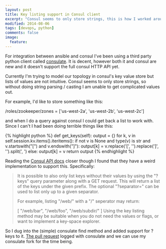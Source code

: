 ```yaml
---
layout: post
title: Key listing support in Consul client
excerpt: "Consul seems to only store strings, this is how I worked around it."
modified: 2014-08-06
tags: [devops, python]
comments: false
image:
  feature:
---
```


For integration between ansible and consul I've been using a third party python client called [consulate](https://github.com/gmr/consulate). It is decent, however both it and consul are new and it doesn't support the full consul HTTP API yet.

Currently I'm trying to model our topology in consul's key value store but lists of values are not intuitive. Consul seems to only store strings, so without doing string parsing / casting I am unable to get complicated values out.

For example, I'd like to store something like this:

/roles/zookeeper/zones = ['us-west-2a', 'us-west-2b', 'us-west-2c'] 

and when I do a query against consul I could get back a list to work with. Since I can't I had been doing terrible things like this:

{% highlight python %}
def get_keys(self):
        output = {}
        for k, v in self.session.kv.items().iteritems():
            if not v is None and type(v) is str and v.startswith("[") and v.endswith("]"):
                output[k] = v.replace('[', '').replace(']', '').split(', ')
            else:
                output[k] = v
        return output
{% endhighlight %}


Reading the [Consul API docs](http://www.consul.io/docs/agent/http.html) closer though I found that they have a weird implementation to support this. Specifically:

> It is possible to also only list keys without their values by using the "?keys" query parameter along with a GET request. This will return a list of the keys under the given prefix. The optional "?separator=" can be used to list only up to a given separator.
>
> For example, listing "/web/" with a "/" seperator may return:
> 
> [
> "/web/bar",
> "/web/foo",
> "/web/subdir/"
> ]
> Using the key listing method may be suitable when you do not need the values or flags, or want to implement a key-space explorer.

So I dug into the (simple) consulate find method and added support for ?keys to it. [The pull request](https://github.com/gmr/consulate/pull/5) logged with consulate and we can use my consulate fork for the time being.
